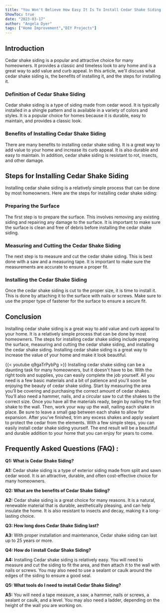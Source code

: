 ```yaml
---
title: "You Won't Believe How Easy It Is To Install Cedar Shake Siding - Here's How!"
ShowToc: true 
date: "2023-03-17"
author: "Angela Dyer" 
tags: ["Home Improvement","DIY Projects"]
---
```

## Introduction
Cedar shake siding is a popular and attractive choice for many homeowners. It provides a classic and timeless look to any home and is a great way to add value and curb appeal. In this article, we'll discuss what cedar shake siding is, the benefits of installing it, and the steps for installing it. 

### Definition of Cedar Shake Siding
Cedar shake siding is a type of siding made from cedar wood. It is typically installed in a shingle pattern and is available in a variety of colors and styles. It is a popular choice for homes because it is durable, easy to maintain, and provides a classic look.

### Benefits of Installing Cedar Shake Siding
There are many benefits to installing cedar shake siding. It is a great way to add value to your home and increase its curb appeal. It is also durable and easy to maintain. In addition, cedar shake siding is resistant to rot, insects, and other damage.

## Steps for Installing Cedar Shake Siding
Installing cedar shake siding is a relatively simple process that can be done by most homeowners. Here are the steps for installing cedar shake siding:

### Preparing the Surface
The first step is to prepare the surface. This involves removing any existing siding and repairing any damage to the surface. It is important to make sure the surface is clean and free of debris before installing the cedar shake siding.

### Measuring and Cutting the Cedar Shake Siding
The next step is to measure and cut the cedar shake siding. This is best done with a saw and a measuring tape. It is important to make sure the measurements are accurate to ensure a proper fit.

### Installing the Cedar Shake Siding
Once the cedar shake siding is cut to the proper size, it is time to install it. This is done by attaching it to the surface with nails or screws. Make sure to use the proper type of fastener for the surface to ensure a secure fit.

## Conclusion
Installing cedar shake siding is a great way to add value and curb appeal to your home. It is a relatively simple process that can be done by most homeowners. The steps for installing cedar shake siding include preparing the surface, measuring and cutting the cedar shake siding, and installing the cedar shake siding. Installing cedar shake siding is a great way to increase the value of your home and make it look beautiful.

{{< youtube q9gaTrPybPg >}} 
Installing cedar shake siding can be a daunting task for many homeowners, but it doesn't have to be. With the right tools and supplies, you can easily complete the job yourself. All you need is a few basic materials and a bit of patience and you'll soon be enjoying the beauty of cedar shake siding. Start by measuring the area you’ll be covering and purchasing the correct amount of cedar shakes. You’ll also need a hammer, nails, and a circular saw to cut the shakes to the correct size. Once you have all the materials ready, begin by nailing the first shake to the wall. Then, work your way up the wall, nailing each shake in place. Be sure to leave a small gap between each shake to allow for expansion. After you’ve finished, trim any excess shakes and apply sealant to protect the cedar from the elements. With a few simple steps, you can easily install cedar shake siding yourself. The end result will be a beautiful and durable addition to your home that you can enjoy for years to come.

## Frequently Asked Questions (FAQ) :
**Q1: What is Cedar Shake Siding?**

**A1:** Cedar shake siding is a type of exterior siding made from split and sawn cedar wood. It is an attractive, durable, and often cost-effective choice for many homeowners.

**Q2: What are the benefits of Cedar Shake Siding?**

**A2:** Cedar shake siding is a great choice for many reasons. It is a natural, renewable material that is durable, aesthetically pleasing, and can help insulate the home. It is also resistant to insects and decay, making it a long-lasting choice.

**Q3: How long does Cedar Shake Siding last?**

**A3:** With proper installation and maintenance, Cedar shake siding can last up to 25 years or more.

**Q4: How do I install Cedar Shake Siding?**

**A4:** Installing Cedar shake siding is relatively easy. You will need to measure and cut the siding to fit the area, and then attach it to the wall with nails or screws. You may also need to use a sealant or caulk around the edges of the siding to ensure a good seal.

**Q5: What tools do I need to install Cedar Shake Siding?**

**A5:** You will need a tape measure, a saw, a hammer, nails or screws, a sealant or caulk, and a level. You may also need a ladder, depending on the height of the wall you are working on.





